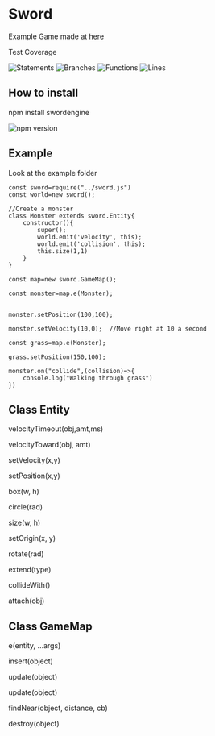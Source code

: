 # Sword
Example Game made at [here](http://multiplayerdungeon-env.eba-sdwfkmve.us-east-1.elasticbeanstalk.com/)

Test Coverage

![Statements](https://img.shields.io/badge/statements-91.45%25-brightgreen.svg?style=flat)
![Branches](https://img.shields.io/badge/branches-71.21%25-red.svg?style=flat)
![Functions](https://img.shields.io/badge/functions-87.5%25-yellow.svg?style=flat)
![Lines](https://img.shields.io/badge/lines-91.45%25-brightgreen.svg?style=flat)

## How to install
npm install swordengine

![npm version](https://img.shields.io/npm/v/swordengine)

## Example
Look at the example folder

```
const sword=require("../sword.js")
const world=new sword();

//Create a monster
class Monster extends sword.Entity{
	constructor(){
		super();
		world.emit('velocity', this);
		world.emit('collision', this);
		this.size(1,1)
	}
}

const map=new sword.GameMap();

const monster=map.e(Monster);


monster.setPosition(100,100);

monster.setVelocity(10,0);	//Move right at 10 a second

const grass=map.e(Monster);

grass.setPosition(150,100);

monster.on("collide",(collision)=>{
	console.log("Walking through grass")
})
```

## Class Entity

velocityTimeout(obj,amt,ms)

velocityToward(obj, amt)

setVelocity(x,y)

setPosition(x,y)

box(w, h)

circle(rad)

size(w, h)

setOrigin(x, y)

rotate(rad)

extend(type)

collideWith()

attach(obj)

## Class GameMap
e(entity, ...args)

insert(object)

update(object)

update(object)

findNear(object, distance, cb)

destroy(object)

